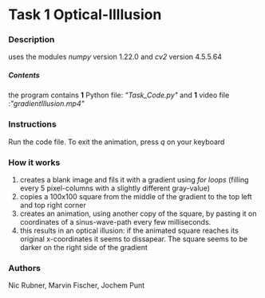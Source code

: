 # Task 1 Optical-Illlusion
### Description
uses the modules *numpy* version 1.22.0 and *cv2* version 4.5.5.64 
##### Contents
the program contains **1** Python file: *"Task_Code.py"*
and **1** video file :*"gradientIllusion.mp4"*
### Instructions
Run the code file.
To exit the animation, press *q* on your keyboard
### How it works
1. creates a blank image and fils it with a gradient using *for loops* (filling every 5 pixel-columns with a slightly different gray-value)
2. copies a 100x100 square from the middle of the gradient  to the top left and top right corner
3. creates an animation, using another copy of the square, by pasting it on coordinates of a sinus-wave-path every few milliseconds.
4. this results in an optical illusion: if the animated square reaches its original x-coordinates it seems to dissapear. The square seems to be darker on the right side  of the gradient

### Authors
Nic Rubner, Marvin Fischer, Jochem Punt
